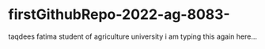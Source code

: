 # firstGithubRepo-2022-ag-8083-

taqdees fatima
student of agriculture university
i am typing this again here...